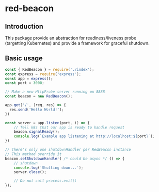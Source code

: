 # red-beacon

## Introduction

This package provide an abstraction for readiness/liveness probe (targetting Kubernetes) and provide a framework for graceful shutdown.

## Basic usage

```js
const { RedBeacon } = require('./index');
const express = require('express');
const app = express();
const port = 3000;

// Make a new HttpProbe server running on 8888
const beacon = new RedBeacon();

app.get('/', (req, res) => {
  res.send('Hello World!');
})

const server = app.listen(port, () => {
    // Tell k8s that our app is ready to handle request
    beacon.signalReady();
    console.log(`Example app listening at http://localhost:${port}`);
})

// There's only one shutdownHandler per RedBeacon instance
// This method override it
beacon.setShutdownHandler( /* could be async */ () => {
    // shutdown
    console.log('Shutting down...');
    server.close();

    // Do not call process.exit()
});
```
